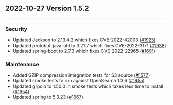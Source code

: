 ## 2022-10-27 Version 1.5.2

---

### Security
* Updated Jackson to 2.13.4.2 which fixes CVE-2022-42003 ([#1925](https://github.com/opensearch-project/data-prepper/pull/1925))
* Updated protobuf-java-util to 3.21.7 which fixes CVE-2022-3171 ([#1938](https://github.com/opensearch-project/data-prepper/pull/1938))
* Updated spring-boot to 2.7.3 which fixes CVE-2022-22965 ([#1691](https://github.com/opensearch-project/data-prepper/pull/1691))

### Maintenance
* Added GZIP compression integration tests for S3 source ([#1577](https://github.com/opensearch-project/data-prepper/pull/1577))
* Updated smoke tests to run against OpenSearch 1.3.6 ([#1955](https://github.com/opensearch-project/data-prepper/pull/1955))
* Updated grpcio to 1.50.0 in smoke tests which takes less time to install ([#1954](https://github.com/opensearch-project/data-prepper/pull/1954))
* Updated spring to 5.3.23 ([#1967](https://github.com/opensearch-project/data-prepper/pull/1967))